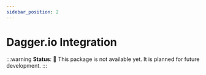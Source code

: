 ```yaml
---
sidebar_position: 2
---
```


# Dagger.io Integration

:::warning
**Status**: 🚧 This package is not available yet. It is planned for future development.
:::
